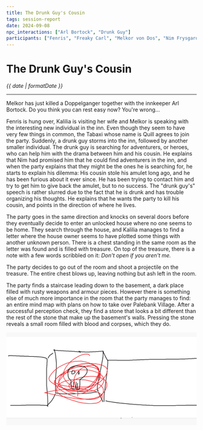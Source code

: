 ```yaml
---
title: The Drunk Guy's Cousin
tags: session-report
date: 2024-09-08
npc_interactions: ["Arl Bortock", "Drunk Guy"]
participants: ["Fenris", "Freaky Carl", "Melkor von Dos", "Nim Frysgard", "Quill"]
---
```


# The Drunk Guy's Cousin

<time><em>{{ date | formatDate }}</em></time>

<hr>

Melkor has just killed a Doppelganger together with the innkeeper Arl Bortock. Do you think you can rest easy now? You're wrong...

Fenris is hung over, Kalilia is visiting her wife and Melkor is speaking with the interesting new individual in the inn. Even though they seem to have very few things in common, the Tabaxi whose name is Quill agrees to join the party. Suddenly, a drunk guy storms into the inn, followed by another smaller individual. The drunk guy is searching for adventurers, or heroes, who can help him with the drama between him and his cousin. He explains that Nim had promised him that he could find adventurers in the inn, and when the party explains that they might be the ones he is searching for, he starts to explain his dilemma: His cousin stole his amulet long ago, and he has been furious about it ever since. He has been trying to contact him and try to get him to give back the amulet, but to no success. The "drunk guy's" speech is rather slurred due to the fact that he is drunk and has trouble organizing his thoughts. He explains that he wants the party to kill his cousin, and points in the direction of where he lives.

The party goes in the same direction and knocks on several doors before they eventually decide to enter an unlocked house where no one seems to be home. They search through the house, and Kalilia manages to find a letter where the house owner seems to have plotted some things with another unknown person. There is a chest standing in the same room as the letter was found and is filled with treasure. On top of the treasure, there is a note with a few words scribbled on it: *Don't open if you aren't me.*

The party decides to go out of the room and shoot a projectile on the treasure. The entire chest blows up, leaving nothing but ash left in the room.

The party finds a staircase leading down to the basement, a dark place filled with rusty weapons and armour pieces. However there is something else of much more importance in the room that the party manages to find: an entire mind map with plans on how to take over Palebank Village. After a successful perception check, they find a stone that looks a bit different than the rest of the stone that make up the basement's walls. Pressing the stone reveals a small room filled with blood and corpses, which they do.

<img src="/img/drunkguysbrotherbasement.png">